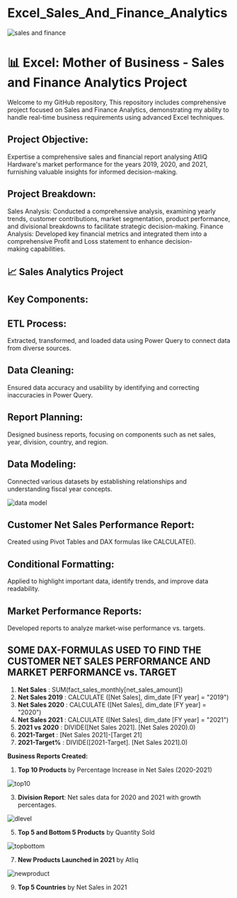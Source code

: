 # Excel_Sales_And_Finance_Analytics

![sales and finance](https://github.com/Akshay2515/Excel_Sales_And_Finance_Analytics/assets/126151845/311a4c20-9b2d-42d4-96e9-895c860266da)



# 📊 Excel: Mother of Business - Sales and Finance Analytics Project
Welcome to my GitHub repository, This repository includes comprehensive project focused on Sales and Finance Analytics, demonstrating my ability to handle real-time business requirements using advanced Excel techniques.

## Project Objective:
Expertise a comprehensive sales and financial report analysing AtliQ Hardware's market performance for the years 2019, 2020, and 2021, furnishing valuable insights for informed decision-making.

## Project Breakdown:
Sales Analysis: Conducted a comprehensive analysis, examining yearly trends, customer contributions, market segmentation, product performance, and divisional breakdowns to facilitate strategic decision-making. Finance Analysis: Developed key financial metrics and integrated them into a comprehensive Profit and Loss statement to enhance decision-making capabilities.


## 📈 Sales Analytics Project
## Key Components:

## ETL Process:
Extracted, transformed, and loaded data using Power Query to connect data from diverse sources.
## Data Cleaning:
Ensured data accuracy and usability by identifying and correcting inaccuracies in Power Query.
## Report Planning:
Designed business reports, focusing on components such as net sales, year, division, country, and region.
## Data Modeling:
Connected various datasets by establishing relationships and understanding fiscal year concepts.

![data model](https://github.com/Akshay2515/Excel_Sales_And_Finance_Analytics/assets/126151845/2f371aee-8a8f-4ad8-a136-ca2503ffabf8)



## Customer Net Sales Performance Report:
Created using Pivot Tables and DAX formulas like CALCULATE().
## Conditional Formatting:
Applied to highlight important data, identify trends, and improve data readability.
## Market Performance Reports:
Developed reports to analyze market-wise performance vs. targets.


## SOME DAX-FORMULAS USED TO FIND THE CUSTOMER NET SALES PERFORMANCE AND MARKET PERFORMANCE vs. TARGET
1. **Net Sales** : SUM(fact_sales_monthly[net_sales_amount])
2. **Net Sales 2019** : CALCULATE ([Net Sales], dim_date [FY year] = "2019")
3. **Net Sales 2020** : CALCULATE ([Net Sales], dim_date [FY year] = "2020")
4. **Net Sales 2021** : CALCULATE ([Net Sales], dim_date [FY year] = "2021")
5. **2021 vs 2020** : DIVIDE([Net Sales 2021]. [Net Sales 2020).0)
6. **2021-Target** : [Net Sales 2021]-[Target 21]
7. **2021-Target%** : DIVIDE([2021-Target]. [Net Sales 2021].0)


**Business Reports Created:**
1. **Top 10 Products** by Percentage Increase in Net Sales (2020-2021)

![top10](https://github.com/Akshay2515/Excel_Sales_And_Finance_Analytics/assets/126151845/719eeb1d-c66b-492f-97a8-91eb492775c1)


   
3. **Division Report**: Net sales data for 2020 and 2021 with growth percentages.

![dlevel](https://github.com/Akshay2515/Excel_Sales_And_Finance_Analytics/assets/126151845/dbd54c4b-4777-49ef-b845-2917f25f5c4a)

   
5. **Top 5 and Bottom 5 Products** by Quantity Sold

![topbottom](https://github.com/Akshay2515/Excel_Sales_And_Finance_Analytics/assets/126151845/7e096725-d400-4c80-be30-e7c72e2d74e8)

   
7. **New Products Launched in 2021** by Atliq
   
![newproduct](https://github.com/Akshay2515/Excel_Sales_And_Finance_Analytics/assets/126151845/4f3531de-19fd-48db-be76-9ce01e9140d6)


   
9. **Top 5 Countries** by Net Sales in 2021
